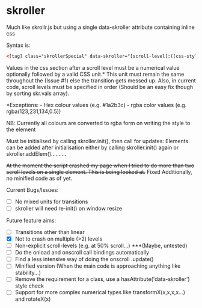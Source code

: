skroller
========

Much like skrollr.js but using a single data-skroller attribute containing inline css

Syntax is:

```html
<[tag] class="skrollerSpecial" data-skroller="[scroll-level]:([css-style syntax]);[scroll-level]:([css-style syntax])..." >
```

Values in the css section after a scroll level must be a numerical value optionally followed by a valid CSS unit.*
 This unit must remain the same throughout the (Issue #1) else the transition gets messed up.
 Also, in current code, scroll levels must be specified in order (Should be an easy fix though by sorting
 skr.vals array).
 
*Exceptions:
    - Hex colour values (e.g. #1a2b3c)
    - rgba color values (e.g. rgba(123,231,134,0.5))
    
NB: Currently all colours are converted to rgba form on writing the style to the element

Must be initialised by calling skroller.init(), then call for updates: <body onscroll="skroller.update()">
Elements can be added after initialisation either by calling skroller.init() again or skroller.addElem()..........

~~At the moment the script crashed my page when I tried to do more than two scroll levels on a single element. This is
 being looked at.~~ Fixed
 Additionally, no minified code as of yet.

Current Bugs/Issues:
  - [ ] No mixed units for transitions
  - [ ] skroller will need re-init() on window resize
 
Future feature aims:
  - [ ] Transitions other than linear
  - [x] Not to crash on multiple (>2) levels
  - [ ] Non-explicit scroll-levels (e.g. at 50% scroll...) ***(Maybe, untested)
  - [ ] Do the onload and onscroll call bindings automatically
  - [ ] Find a less intensive way of doing the onscroll .update()
  - [ ] Minified version (When the main code is approaching anything like stability...)
  - [ ] Remove the requirement for a class, use a hasAttribute('data-skroller') style check
  - [ ] Support for more complex numerical types like transformX(x,x,x,x...) and rotateX(x)
